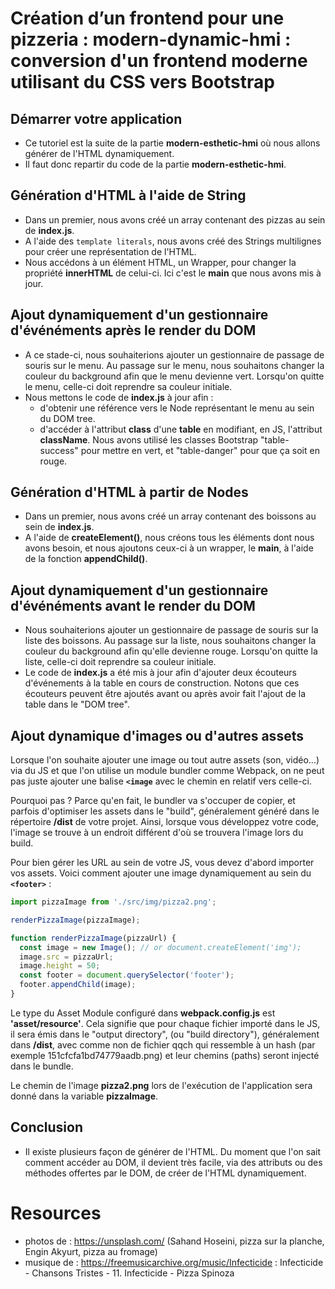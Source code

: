 # Création d’un frontend pour une pizzeria : modern-dynamic-hmi : conversion d'un frontend moderne utilisant du CSS vers Bootstrap

## Démarrer votre application
- Ce tutoriel est la suite de la partie **modern-esthetic-hmi** où nous allons générer de l'HTML dynamiquement.
- Il faut donc repartir du code de la partie **modern-esthetic-hmi**.

## Génération d'HTML à l'aide de String
- Dans un premier, nous avons créé un array contenant des pizzas au sein de **index.js**.
- A l'aide des `template literals`, nous avons créé des Strings multilignes pour créer une représentation de l'HTML.
- Nous accédons à un élément HTML, un Wrapper, pour changer la propriété 
**innerHTML** de celui-ci. Ici c'est le **main** que nous avons mis à jour.

## Ajout dynamiquement d'un gestionnaire d'événéments après le render du DOM
- A ce stade-ci, nous souhaiterions ajouter un gestionnaire de passage de souris sur le menu. Au passage sur le menu, nous souhaitons changer la couleur du background afin que le menu devienne vert. Lorsqu'on quitte le menu, celle-ci doit reprendre sa couleur initiale.
- Nous mettons le code de **index.js** à jour afin :
    - d'obtenir une référence vers le Node représentant le menu au sein du DOM tree.
    - d'accéder à l'attribut **class** d'une **table** en modifiant, en JS, l'attribut **className**. Nous avons utilisé les classes Bootstrap "table-success" pour mettre en vert, et "table-danger" pour que ça soit en rouge.

## Génération d'HTML à partir de Nodes
- Dans un premier, nous avons créé un array contenant des boissons au sein de **index.js**.
- A l'aide de **createElement()**, nous créons tous les éléments dont nous avons besoin, et nous ajoutons ceux-ci à un wrapper, le **main**, à l'aide de la fonction **appendChild()**.

## Ajout dynamiquement d'un gestionnaire d'événéments avant le render du DOM
- Nous souhaiterions ajouter un gestionnaire de passage de souris sur la liste des boissons.
Au passage sur la liste, nous souhaitons changer la couleur du background afin 
qu'elle devienne rouge. Lorsqu'on quitte la liste, celle-ci doit reprendre sa couleur initiale.
- Le code de **index.js** a été mis à jour afin d'ajouter deux écouteurs d'événements à la table 
en cours de construction. Notons que ces écouteurs peuvent être ajoutés avant ou après avoir 
fait l'ajout de la table dans le "DOM tree".

## Ajout dynamique d'images ou d'autres assets
Lorsque l'on souhaite ajouter une image ou tout autre assets (son, vidéo...) via du JS et que 
l'on utilise un module bundler comme Webpack, on ne peut pas juste ajouter une balise **`<image`** 
avec le chemin en relatif vers celle-ci.

Pourquoi pas ?  Parce qu'en fait, le bundler va s'occuper de copier, et parfois d'optimiser les 
assets dans le "build", généralement généré dans le répertoire **/dist** de votre projet.
Ainsi, lorsque vous développez votre code, l'image se trouve à un endroit différent d'où 
se trouvera l'image lors du build.

Pour bien gérer les URL au sein de votre JS, vous devez d'abord importer vos assets. 
Voici comment ajouter une image dynamiquement au sein du **`<footer>`** : 

```javascript
import pizzaImage from './src/img/pizza2.png';

renderPizzaImage(pizzaImage);

function renderPizzaImage(pizzaUrl) {
  const image = new Image(); // or document.createElement('img');
  image.src = pizzaUrl;
  image.height = 50;
  const footer = document.querySelector('footer');
  footer.appendChild(image);
}
```
Le type du Asset Module configuré dans **webpack.config.js** est **'asset/resource'**.
Cela signifie que pour chaque fichier importé dans le JS, il sera émis dans le "output directory", (ou "build directory"), généralement dans **/dist**, avec comme non de fichier qqch qui ressemble à un hash (par exemple 151cfcfa1bd74779aadb.png) et leur chemins (paths) seront injecté dans le bundle.

Le chemin de l'image **pizza2.png** lors de l'exécution de l'application sera donné dans la variable **pizzaImage**.

## Conclusion
- Il existe plusieurs façon de générer de l'HTML.
Du moment que l'on sait comment accéder au DOM, il devient très facile, via des attributs ou des méthodes offertes par le DOM, de créer de l'HTML 
dynamiquement.

# Resources
- photos de : https://unsplash.com/ (Sahand Hoseini, pizza sur la planche, Engin Akyurt, pizza au fromage)
- musique de : https://freemusicarchive.org/music/Infecticide : Infecticide - Chansons Tristes - 11. Infecticide - Pizza Spinoza